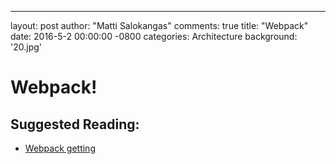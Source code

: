 ---
layout: post
author: "Matti Salokangas"
comments: true
title:  "Webpack"
date:   2016-5-2 00:00:00 -0800
categories: Architecture
background: '20.jpg'

# Webpack!

## Suggested Reading:

- [Webpack getting](https://webpack.github.io/docs/tutorials/getting-started/)
